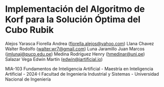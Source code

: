 # Implementación del Algoritmo de Korf para la Solución Óptima del Cubo Rubik
Alejos Yarasca Fiorella Andrea (fiorella.alejos@yahoo.com)
Llana Chavez Walter Rodolfo (walter.wr7@gmail.com)
Luna Jaramillo Juan Marcos (jmlunaj@pucp.edu.pe)
Medina Rodríguez Henry (hmedinar@uni.pe)
Salazar Vega Edwin Martín (edwin@iartificial.io)

MIA-103 Fundamentos de Inteligencia Artificial  - Maestría en Inteligencia Artificial - 2024-I
Facultad de Ingeniería Industrial y Sistemas  -  Universidad Nacional de Ingeniería
